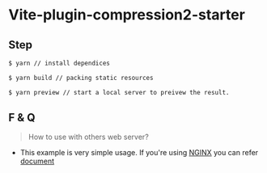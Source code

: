 # Vite-plugin-compression2-starter

## Step

```bash
$ yarn // install dependices

$ yarn build // packing static resources

$ yarn preview // start a local server to preivew the result.
```

## F & Q

> How to use with others web server?

- This example is very simple usage. If you're using [NGINX](https://nginx.org/en/) you can refer [document](https://nginx.org/en/docs/http/ngx_http_gzip_module.html)
